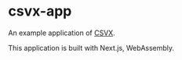 # csvx-app

An example application of [CSVX](https://github.com/yujixr/csvx).

This application is built with Next.js, WebAssembly.
